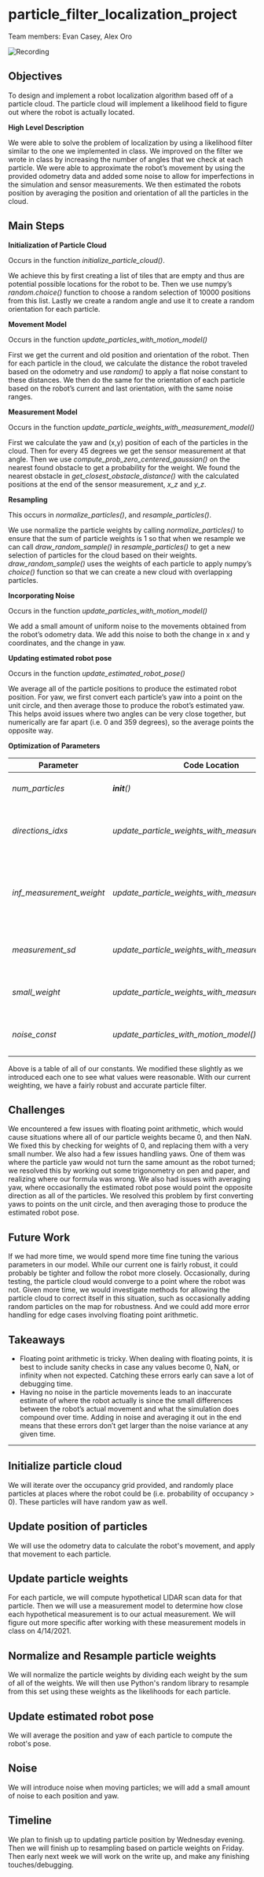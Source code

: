 # particle_filter_localization_project

Team members: Evan Casey, Alex Oro

![Recording](./recording.gif)

## Objectives

To design and implement a robot localization algorithm based off of a particle cloud. The particle cloud will implement a likelihood field to figure out where the robot is actually located.

**High Level Description**

We were able to solve the problem of localization by using a likelihood filter similar to the one we implemented in class. We improved on the filter we wrote in class by increasing the number of angles that we check at each particle. We were able to approximate the robot’s movement by using the provided odometry data and added some noise to allow for imperfections in the simulation and sensor measurements. We then estimated the robots position by averaging the position and orientation of all the particles in the cloud.

## Main Steps

**Initialization of Particle Cloud**

Occurs in the function *initialize_particle_cloud()*.

We achieve this by first creating a list of tiles that are empty and thus are potential possible locations for the robot to be. Then we use numpy’s *random.choice()* function to choose a random selection of 10000 positions from this list. Lastly we create a random angle and use it to create a random orientation for each particle.

**Movement Model**

Occurs in the function *update_particles_with_motion_model()*

First we get the current and old position and orientation of the robot. Then for each particle in the cloud, we calculate the distance the robot traveled based on the odometry and use *random()* to apply a flat noise constant to these distances. We then do the same for the orientation of each particle based on the robot’s current and last orientation, with the same noise ranges.


**Measurement Model**

Occurs in the function *update_particle_weights_with_measurement_model()*

First we calculate the yaw and (x,y) position of each of the particles in the cloud. Then for every 45 degrees we get the sensor measurement at that angle. Then we use *compute_prob_zero_centered_gaussian()* on the nearest found obstacle to get a probability for the weight. We found the nearest obstacle in  *get_closest_obstacle_distance()* with the calculated positions at the end of the sensor measurement, *x_z* and *y_z*.

**Resampling**

This occurs in *normalize_particles()*, and *resample_particles()*.

We use normalize the particle weights by calling *normalize_particles()* to ensure that the sum of particle weights is 1 so that when we resample we can call *draw_random_sample()* in *resample_particles()* to get a new selection of particles for the cloud based on their weights. *draw_random_sample()* uses the weights of each particle to apply numpy’s *choice()* function so that we can create a new cloud with overlapping particles.

**Incorporating Noise**

Occurs in the function *update_particles_with_motion_model()*

We add a small amount of uniform noise to the movements obtained from the robot’s odometry data. We add this noise to both the change in x and y coordinates, and the change in yaw.

**Updating estimated robot pose**

Occurs in the function *update_estimated_robot_pose()*

We average all of the particle positions to produce the estimated robot position. For yaw, we first convert each particle’s yaw into a point on the unit circle, and then average those to produce the robot’s estimated yaw. This helps avoid issues where two angles can be very close together, but numerically are far apart (i.e. 0 and 359 degrees), so the average points the opposite way.

**Optimization of Parameters**

| Parameter              | Code Location                                    | Value                         | Description                                                                      |
|------------------------|--------------------------------------------------|-------------------------------|----------------------------------------------------------------------------------|
| *num_particles*          | *__init__()*                                       | 10000                         | How many particles are in the cloud                                              |
| *directions_idxs*        | *update_particle_weights_with_measurement_model()* | [0,45,90,135,180,225,270,315] | Which angles should the robot read sensor data from                              |
| *inf_measurement_weight* | *update_particle_weights_with_measurement_model()* | 0.05                          | How much to scale the weight of a particle when a sensor measurement is infinite |
| *measurement_sd*         | *update_particle_weights_with_measurement_model()* | 0.1                           | Standard deviation in sensor measurements                                        |
| *small_weight*           | *update_particle_weights_with_measurement_model()* | 0.000001                      | If the particle weight is 0, replace it with this                                |
| *noise_const*            | *update_particles_with_motion_model()*             | 0.05                          | How much noise to introduce in motion                                            |


Above is a table of all of our constants. We modified these slightly as we introduced each one to see what values were reasonable. With our current weighting, we have a fairly robust and accurate particle filter.

## Challenges

We encountered a few issues with floating point arithmetic, which would cause situations where all of our particle weights became 0, and then NaN. We fixed this by checking for weights of 0, and replacing them with a very small number. We also had a few issues handling yaws. One of them was where the particle yaw would not turn the same amount as the robot turned; we resolved this by working out some trigonometry on pen and paper, and realizing where our formula was wrong. We also had issues with averaging yaw, where occasionally the estimated robot pose would point the opposite direction as all of the particles. We resolved this problem by first converting yaws to points on the unit circle, and then averaging those to produce the estimated robot pose.

## Future Work

If we had more time, we would spend more time fine tuning the various parameters in our model. While our current one is fairly robust, it could probably be tighter and follow the robot more closely. Occasionally, during testing, the particle cloud would converge to a point where the robot was not. Given more time, we would investigate methods for allowing the particle cloud to correct itself in this situation, such as occasionally adding random particles on the map for robustness. And we could add more error handling for edge cases involving floating point arithmetic.

## Takeaways

* Floating point arithmetic is tricky. When dealing with floating points, it is best to include sanity checks in case any values become 0, NaN, or infinity when not expected. Catching these errors early can save a lot of debugging time.
* Having no noise in the particle movements leads to an inaccurate estimate of where the robot actually is since the small differences between the robot’s actual movement and what the simulation does compound over time. Adding in noise and averaging it out in the end means that these errors don’t get larger than the noise variance at any given time.

---

## Initialize particle cloud

We will iterate over the occupancy grid provided,
and randomly place particles at places where the 
robot could be (i.e. probability of occupancy > 0).
These particles will have random yaw as well.

## Update position of particles

We will use the odometry data to calculate the
robot's movement, and apply that movement to each
particle. 

## Update particle weights

For each particle, we will compute hypothetical
LIDAR scan data for that particle. Then we will
use a measurement model to determine how close each
hypothetical measurement is to our actual measurement.
We will figure out more specific after working with
these measurement models in class on 4/14/2021.

## Normalize and Resample particle weights

We will normalize the particle weights by dividing
each weight by the sum of all of the weights. We will 
then use Python's random library to resample from this
set using these weights as the likelihoods for each particle.

## Update estimated robot pose

We will average the position and yaw of each particle
to compute the robot's pose.

## Noise

We will introduce noise when moving particles; we will 
add a small amount of noise to each position and yaw.


## Timeline

We plan to finish up to updating particle position 
by Wednesday evening. Then we will finish up to 
resampling based on particle weights on Friday.
Then early next week we will work on the write up,
and make any finishing touches/debugging.
